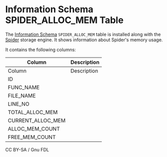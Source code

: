 # Information Schema SPIDER\_ALLOC\_MEM Table

The [Information Schema](../) `SPIDER_ALLOC_MEM` table is installed along with the [Spider](../../../../../../server-usage/storage-engines/spider/) storage engine. It shows information about Spider's memory usage.

It contains the following columns:

| Column              | Description |
| ------------------- | ----------- |
| Column              | Description |
| ID                  |             |
| FUNC\_NAME          |             |
| FILE\_NAME          |             |
| LINE\_NO            |             |
| TOTAL\_ALLOC\_MEM   |             |
| CURRENT\_ALLOC\_MEM |             |
| ALLOC\_MEM\_COUNT   |             |
| FREE\_MEM\_COUNT    |             |

CC BY-SA / Gnu FDL
